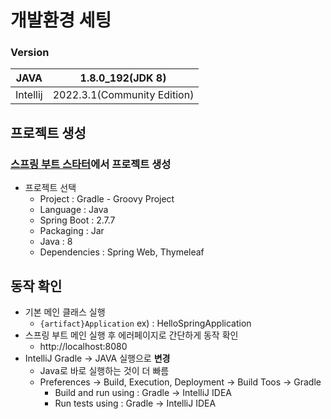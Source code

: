 # 개발환경 세팅

### Version

| JAVA | 1.8.0_192(JDK 8) |
| --- | --- |
| Intellij | 2022.3.1(Community Edition) |

## 프로젝트 생성

### [스프링 부트 스타터](https://start.spring.io)에서 프로젝트 생성

- 프로젝트 선택
    - Project : Gradle - Groovy Project
    - Language : Java
    - Spring Boot : 2.7.7
    - Packaging : Jar
    - Java : 8
    - Dependencies : Spring Web, Thymeleaf

## 동작 확인

- 기본 메인 클래스 실행
    - `{artifact}Application` ex) : HelloSpringApplication
- 스프링 부트 메인 실행 후 에러페이지로 간단하게 동작 확인
    - http://localhost:8080
- IntelliJ Gradle → JAVA 실행으로 **변경**
    - Java로 바로 실행하는 것이 더 빠름
    - Preferences → Build, Execution, Deployment → Build Toos → Gradle
        - Build and run using : Gradle → IntelliJ IDEA
        - Run tests using : Gradle → IntelliJ IDEA